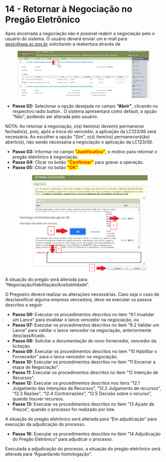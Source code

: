 # 14 - Retornar à Negociação no Pregão Eletrônico

Após encerrada a negociação não é possível reabrir a negociação pelo o usuário do sistema. O usuário deverá enviar um e-mail para gesic@sea.sc.gov.br solicitando a reabertura através de&#x20;

<figure><img src="../../.gitbook/assets/image (25).png" alt=""><figcaption></figcaption></figure>

* **Passo 02:** Selecionar a opção desejada no campo **“Abrir”**, clicando no respectivo radio button . O sistema apresentará como default, a opção “Não”, podendo ser alterada pelo usuário.

NOTA: Ao retornar à negociação, o(s) item(ns) deve(m) permanecer fechado(s), pois, após a troca do vencedor, a aplicação da LC123/06 será necessária. Ao escolher a opção "Sim", o(s) item(ns) permanecerá(ão) aberto(s), não sendo necessária a negociação e aplicação da LC123/06.

* **Passo 03:** Informar no campo <mark style="color:red;">**“Justificativa”**</mark>, o motivo para retornar o pregão eletrônico à negociação.&#x20;
* **Passo 04:** Clicar no botão <mark style="color:red;">**“Confirmar”**</mark> para gravar a operação.&#x20;
* **Passo 05:** Clicar no botão <mark style="color:red;">**“OK”**</mark>.

<figure><img src="../../.gitbook/assets/image (26).png" alt=""><figcaption></figcaption></figure>

A situação do pregão será alterada para “Negociação/Habilitação/Aceitabilidade”.&#x20;

O Pregoeiro deverá realizar as alterações necessárias. Caso seja o caso de desclassificar alguma empresa vencedora, deve-se executar os passos descritos a seguir:

* **Passo 06:** Executar os procedimentos descritos no item “9.1 Invalidar um Lance” para invalidar o lance vencedor na negociação, ou&#x20;
* **Passo 07:** Executar os procedimentos descritos no item “9.2 Validar um Lance” para validar o lance vencedor na negociação, anteriormente desclassificado.&#x20;
* **Passo 08:** Solicitar a documentação do novo fornecedor, vencedor da licitação.&#x20;
* **Passo 09:** Executar os procedimentos descritos no item “10 Habilitar o Fornecedor” para o lance vencedor na negociação.&#x20;
* **Passo 10:** Executar os procedimentos descritos no item “11 Encerrar a etapa de Negociação”.&#x20;
* **Passo 11:** Executar os procedimentos descritos no item “12 Intenção de Recursos”.&#x20;
* **Passo 12:** Executar os procedimentos descritos nos itens “12.1 Julgamento das Intenções de Recursos”, “12.2 Julgamento de recursos”, “12.3 Razões”, “12.4 Contrarrazões”, “12.5 Decisão sobre o recurso”, quando houver recursos.&#x20;
* **Passo 13:** Executar os procedimentos descritos no item “13 Ajuste de Preços”, quando o processo for realizado por lote.

A situação do pregão eletrônico será alterada para “Em adjudicação” para execução da adjudicação do processo.

* **Passo 16:** Executar os procedimentos descritos no item “14 Adjudicação do Pregão Eletrônico” para adjudicar o processo.

Executada a adjudicação do processo, a situação do pregão eletrônico será alterada para “Aguardando homologação”.
